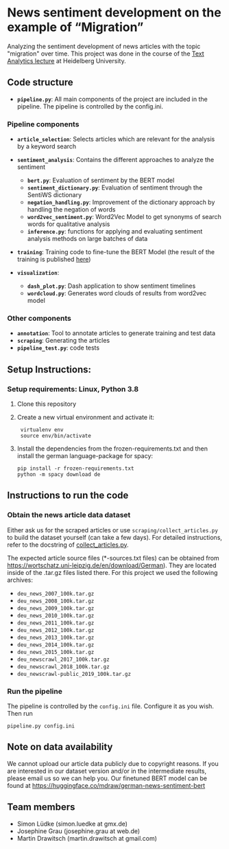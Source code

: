 # News sentiment development on the example of “Migration”
Analyzing the sentiment development of news articles with the topic "migration" over time.
This project was done in the course of the [Text Analytics lecture](https://dbs.ifi.uni-heidelberg.de/teaching/current/text-analytics-ita/) at Heidelberg University.

## Code structure
- **`pipeline.py`**: All main components of the project are included in the pipeline. The pipeline is controlled by the config.ini.

### Pipeline components
- **`article_selection`**: Selects articles which are relevant for the analysis by a keyword search
- **`sentiment_analysis`**: Contains the different approaches to analyze the sentiment
    - **`bert.py`**: Evaluation of sentiment by the BERT model
    - **`sentiment_dictionary.py`**: Evaluation of sentiment through the SentiWS dictionary
    - **`negation_handling.py`**: Improvement of the dictionary approach by handling the negation of words
    - **`word2vec_sentiment.py`**: Word2Vec Model to get synonyms of search words for qualitative analysis
    - **`inference.py`**: functions for applying and evaluating sentiment analysis methods on large batches of data

- **`training`**: Training code to fine-tune the BERT Model (the result of the training is published [here](https://huggingface.co/mdraw/german-news-sentiment-bert))
- **`visualization`**:
    - **`dash_plot.py`**: Dash application to show sentiment timelines
    - **`wordcloud.py`**: Generates word clouds of results from word2vec model

### Other components
- **`annotation`**: Tool to annotate articles to generate training and test data
- **`scraping`**: Generating the articles
- **`pipeline_test.py`**: code tests

## Setup Instructions:
               
### Setup requirements: Linux, Python 3.8

1. Clone this repository

2. Create a new virtual environment and activate it:
   ```
    virtualenv env
    source env/bin/activate
    ```
3. Install the dependencies from the frozen-requirements.txt and then install the german language-package for spacy:
    ```
    pip install -r frozen-requirements.txt
    python -m spacy download de
    ```

## Instructions to run the code

### Obtain the news article data dataset
Either ask us for the scraped articles or use `scraping/collect_articles.py` to build the dataset yourself (can take a few days).
For detailed instructions, refer to the docstring of [collect_articles.py](https://github.com/text-analytics-20/news-sentiment-development/blob/main/scraping/collect_articles.py).

The expected article source files (*-sources.txt files) can be obtained from https://wortschatz.uni-leipzig.de/en/download/German). They are located inside of the .tar.gz files listed there. For this project we used the following archives:

- `deu_news_2007_100k.tar.gz`
- `deu_news_2008_100k.tar.gz`
- `deu_news_2009_100k.tar.gz`
- `deu_news_2010_100k.tar.gz`
- `deu_news_2011_100k.tar.gz`
- `deu_news_2012_100k.tar.gz`
- `deu_news_2013_100k.tar.gz`
- `deu_news_2014_100k.tar.gz`
- `deu_news_2015_100k.tar.gz`
- `deu_newscrawl_2017_100k.tar.gz`
- `deu_newscrawl_2018_100k.tar.gz`
- `deu_newscrawl-public_2019_100k.tar.gz`

### Run the pipeline
The pipeline is controlled by the `config.ini` file. 
Configure it as you wish.
Then run 
```
pipeline.py config.ini
```

## Note on data availability
We cannot upload our article data publicly due to copyright reasons.
If you are interested in our dataset version and/or in the intermediate results, please email us so we can help you.
Our finetuned BERT model can be found at https://huggingface.co/mdraw/german-news-sentiment-bert


## Team members
- Simon Lüdke (simon.luedke at gmx.de)
- Josephine Grau (josephine.grau at web.de)
- Martin Drawitsch (martin.drawitsch at gmail.com)

